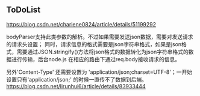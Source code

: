 ## ToDoList

https://blog.csdn.net/charlene0824/article/details/51199292

bodyParser支持此类参数的解析。不过如果需要发送json数据，需要对发送请求的请求头设置； 同时，请求信息的格式需要是json字符串格式，如果是json格式，需要通过JSON.stringify()方法将json格式的数据转化为json字符串格式的数据进行传输，后台node.js 在相应的路由下通过req.body接收请求的信息。

另外'Content-Type' 还需要设置为 'application/json;charset=UTF-8'；一开始设置只有'application/json;' 的时候一直传不了数据到后端。https://blog.csdn.net/lirunhui6/article/details/83933444